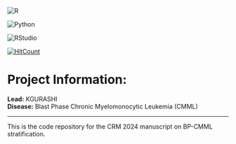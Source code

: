
![R](https://img.shields.io/badge/r-%23276DC3.svg?style=for-the-badge&logo=r&logoColor=white)

![Python](https://img.shields.io/badge/python-3670A0?style=for-the-badge&logo=python&logoColor=ffdd54)

![RStudio](https://img.shields.io/badge/RStudio-4285F4?style=for-the-badge&logo=rstudio&logoColor=white)

[![HitCount](https://hits.dwyl.com/uom-eoh-lab-published/2024__CRM__BP-CMML_Manuscript.svg?style=flat-square)](http://hits.dwyl.com/uom-eoh-lab-published/2024__CRM__BP-CMML_Manuscript)

# Project Information:
 
**Lead:** KGURASHI  
**Disease:** Blast Phase Chronic Myelomonocytic Leukemia (CMML)
 
---
 
This is the code repository for the CRM 2024 manuscript on BP-CMML stratification.

